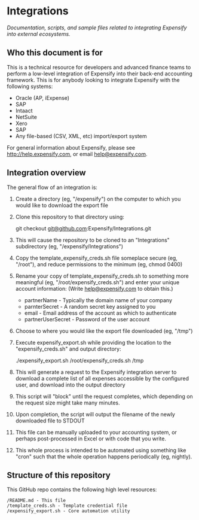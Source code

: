 Integrations
============
*Documentation, scripts, and sample files related to integrating Expensify into external ecosystems.*

Who this document is for
------------------------
This is a technical resource for developers and advanced finance teams to perform a low-level integration of Expensify into their back-end accounting framework.  This is for anybody looking to integrate Expensify with the following systems:

* Oracle (AP, iExpense)
* SAP
* Intaact
* NetSuite
* Xero
* SAP
* Any file-based (CSV, XML, etc) import/export system

For general information about Expensify, please see http://help.expensify.com, or email help@expensify.com.

Integration overview
--------------------
The general flow of an integration is:

1. Create a directory (eg, "/expensify") on the computer to which you would like to download the export file

2. Clone this repository to that directory using:

    git checkout git@github.com:Expensify/Integrations.git

3. This will cause the repository to be cloned to an "Integrations" subdirectory (eg, "/expensify/Integrations")

4. Copy the template_expensify_creds.sh file someplace secure (eg, "/root"), and reduce permissions to the minimum (eg, chmod 0400)

5. Rename your copy of template_expensify_creds.sh to something more meaningful (eg, "/root/expensify_creds.sh") and enter your unique account information:  (Write help@expensify.com to obtain this.)
    * partnerName - Typically the domain name of your company
    * parnterSecret - A random secret key assigned to you
    * email - Email address of the account as which to authenticate
    * partnerUserSecret - Password of the user account

6. Choose to where you would like the export file downloaded (eg, "/tmp")

7. Execute expensify_export.sh while providing the location to the "expensify_creds.sh" and output directory:

    ./expensify_export.sh /root/expensify_creds.sh /tmp

8. This will generate a request to the Expensify integration server to download a complete list of all expenses accessible by the configured user, and download into the output directory

9. This script will "block" until the request completes, which depending on the request size might take many minutes.

10. Upon completion, the script will output the filename of the newly downloaded file to STDOUT

11. This file can be manually uploaded to your accounting system, or perhaps post-processed in Excel or with code that you write.

12. This whole process is intended to be automated using something like "cron" such that the whole operation happens periodically (eg, nightly).


Structure of this repository
----------------------------
This GitHub repo contains the following high level resources:

    /README.md - This file
    /template_creds.sh - Template credential file
    /expensify_export.sh - Core automation utility

